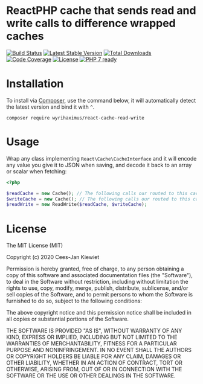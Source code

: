 # ReactPHP cache that sends read and write calls to difference wrapped caches

[![Build Status](https://travis-ci.org/WyriHaximus/reactphp-cache-read-write.svg?branch=master)](https://travis-ci.org/WyriHaximus/reactphp-cache-read-write)
[![Latest Stable Version](https://poser.pugx.org/WyriHaximus/react-cache-read-write/v/stable.png)](https://packagist.org/packages/WyriHaximus/react-cache-read-write)
[![Total Downloads](https://poser.pugx.org/WyriHaximus/react-cache-read-write/downloads.png)](https://packagist.org/packages/WyriHaximus/react-cache-read-write)
[![Code Coverage](https://scrutinizer-ci.com/g/WyriHaximus/reactphp-cache-read-write/badges/coverage.png?b=master)](https://scrutinizer-ci.com/g/WyriHaximus/reactphp-cache-read-write/?branch=master)
[![License](https://poser.pugx.org/WyriHaximus/react-cache-read-write/license.png)](https://packagist.org/packages/WyriHaximus/react-cache-read-write)
[![PHP 7 ready](http://php7ready.timesplinter.ch/WyriHaximus/reactphp-cache-read-write/badge.svg)](https://travis-ci.org/WyriHaximus/reactphp-cache-read-write)

# Installation

To install via [Composer](http://getcomposer.org/), use the command below, it will automatically detect the latest version and bind it with `^`.

```
composer require wyrihaximus/react-cache-read-write
```

# Usage

Wrap any class implementing `React\Cache\CacheInterface` and it will encode any value you give it to JSON when saving, and decode it back to an array or scalar when fetching:

```php
<?php

$readCache = new Cache(); // The following calls our routed to this cache: get, getMultiple, has
$writeCache = new Cache(); // The following calls our routed to this cache: set, setMultiple, delete, deleteMultiple, clear
$readWrite = new ReadWrite($readCache, $writeCache);
```

# License

The MIT License (MIT)

Copyright (c) 2020 Cees-Jan Kiewiet

Permission is hereby granted, free of charge, to any person obtaining a copy
of this software and associated documentation files (the "Software"), to deal
in the Software without restriction, including without limitation the rights
to use, copy, modify, merge, publish, distribute, sublicense, and/or sell
copies of the Software, and to permit persons to whom the Software is
furnished to do so, subject to the following conditions:

The above copyright notice and this permission notice shall be included in all
copies or substantial portions of the Software.

THE SOFTWARE IS PROVIDED "AS IS", WITHOUT WARRANTY OF ANY KIND, EXPRESS OR
IMPLIED, INCLUDING BUT NOT LIMITED TO THE WARRANTIES OF MERCHANTABILITY,
FITNESS FOR A PARTICULAR PURPOSE AND NONINFRINGEMENT. IN NO EVENT SHALL THE
AUTHORS OR COPYRIGHT HOLDERS BE LIABLE FOR ANY CLAIM, DAMAGES OR OTHER
LIABILITY, WHETHER IN AN ACTION OF CONTRACT, TORT OR OTHERWISE, ARISING FROM,
OUT OF OR IN CONNECTION WITH THE SOFTWARE OR THE USE OR OTHER DEALINGS IN THE
SOFTWARE.
